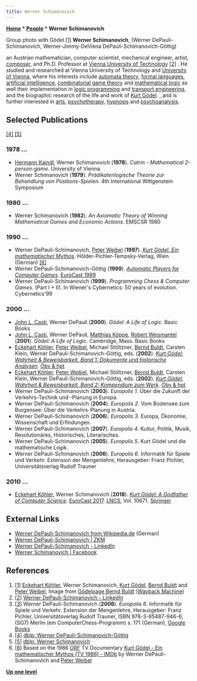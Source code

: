 ```yaml
---
title: Werner Schimanovich
---
```

**[Home](Home "Home") \* [People](People "People") \* Werner Schimanovich**



[](File:G%C3%B6delguys.jpg) Group photo with Gödel <a id="cite-note-1" href="#cite-ref-1">[1]</a>
**Werner Schimanovich**, (Werner DePauli-Schimanovich, Werner-Jimmy-DeViena DePauli-Schimanovich-Göttig)  

an Austrian mathematician, computer scientist, mechanical engineer, artist, [composer](https://en.wikipedia.org/wiki/Composer), and Ph.D. Professor at [Vienna University of Technology](Vienna_University_of_Technology "Vienna University of Technology") <a id="cite-note-2" href="#cite-ref-2">[2]</a> . He studied and researched at Vienna University of Technology and [University of Vienna](https://en.wikipedia.org/wiki/University_of_Vienna), where his interests include [automata theory](https://en.wikipedia.org/wiki/Automata_theory), [formal languages](https://en.wikipedia.org/wiki/Formal_language), [artificial intelligence](Artificial_Intelligence "Artificial Intelligence"), [combinatorial game theory](https://en.wikipedia.org/wiki/Combinatorial_game_theory) and [mathematical logic](https://en.wikipedia.org/wiki/Mathematical_logic) as well their implementation in [logic programming](https://en.wikipedia.org/wiki/Logic_programming) and [transport engineering](https://en.wikipedia.org/wiki/Transport_engineering), and the biographic research of the life and work of [Kurt Gödel](Mathematician#Goedel "Mathematician"). , and is further interested in [arts](Arts "Arts"), [psychotherapy](https://en.wikipedia.org/wiki/Psychotherapy), [hypnosis](https://en.wikipedia.org/wiki/Hypnosis) and [psychoanalysis](https://en.wikipedia.org/wiki/Psychoanalysis).



## Selected Publications


<a id="cite-note-4" href="#cite-ref-4">[4]</a> <a id="cite-note-5" href="#cite-ref-5">[5]</a>



### 1978 ...


* [Hermann Kaindl](Hermann_Kaindl "Hermann Kaindl"), Werner Schimanovich (**1978**). *Catrin - Mathematical 2-person-game*. University of Vienna
* Werner Schimanovich (**1979**). *Prädikatenlogische Theorie zur Behandlung von Positions-Spielen*. 4th International Wittgenstein Symposium


### 1980 ...


* Werner Schimanovich (**1982**). *An Axiomatic Theory of Winning Mathematical Games and Economic Actions*. EMSCSR 1980


### 1990 ...


* Werner DePauli-Schimanovich, [Peter Weibel](https://en.wikipedia.org/wiki/Peter_Weibel) (**1997**). *[Kurt Gödel. Ein mathematischer Mythos](http://www.univie.ac.at/bvi/jimmy/Artikel/Buchbespr.htm)*. Hölder-Pichler-Tempsky-Verlag, Wien (German) <a id="cite-note-6" href="#cite-ref-6">[6]</a>
* Werner DePauli-Schimanovich-Göttig (**1999**). *[Automatic Players for Computer Games](https://link.springer.com/chapter/10.1007%2F10720123_52)*. [EuroCast 1999](http://www.informatik.uni-trier.de/%7Eley/db/conf/eurocast/eurocast1999.html#)
* Werner DePauli-Schimanovich (**1999**). *Programming Chess & Computer Games*. (Part I + II). In Wiener's Cybernetics: 50 years of evolution. Cybernetics'99


### 2000 ...


* [John L. Casti](https://de.wikipedia.org/wiki/John_L._Casti), Werner DePauli (**2000**). *Gödel: A Life of Logic*. Basic Books
* [John L. Casti](https://de.wikipedia.org/wiki/John_L._Casti), Werner DePauli, [Matthias Köppe](http://www.math.ucdavis.edu/%7Emkoeppe/), [Robert Weismantel](http://www.math.uni-magdeburg.de/%7Eweismant/) (**2001**). *Gödel: A Life of Logic*. Cambridge, Mass. Basic Books
* [Eckehart Köhler](https://www.goodreads.com/author/show/379277.Eckehart_K_hler), [Peter Weibel](https://en.wikipedia.org/wiki/Peter_Weibel), Michael Stöltzner, [Bernd Buldt](https://www.pfw.edu/departments/coas/depts/philosophy/about/homepages/buldt.html), Carsten Klein, Werner DePauli-Schimanovich-Göttig, eds. (**2002**). *[Kurt Gödel: Wahrheit & Beweisbarkeit. Band 1: Dokumente und historische Analysen](https://www.perlentaucher.de/buch/kurt-goedel/kurt-goedel-wahrheit-und-beweisbarkeit-band-1.html)*. [Öbv & hpt](https://de.wikipedia.org/wiki/%C3%96sterreichischer_Bundesverlag)
* [Eckehart Köhler](https://www.goodreads.com/author/show/379277.Eckehart_K_hler), [Peter Weibel](https://en.wikipedia.org/wiki/Peter_Weibel), Michael Stöltzner, [Bernd Buldt](https://www.pfw.edu/departments/coas/depts/philosophy/about/homepages/buldt.html), Carsten Klein, Werner DePauli-Schimanovich-Göttig, eds. (**2002**). *[Kurt Gödel: Wahrheit & Beweisbarkeit. Band 2: Kompendium zum Werk](https://www.perlentaucher.de/buch/kurt-goedel/kurt-goedel-wahrheit-und-beweisbarkeit-band-2.html)*. [Öbv & hpt](https://de.wikipedia.org/wiki/%C3%96sterreichischer_Bundesverlag)
* Werner DePauli-Schimanovich (**2003**). *Europolis 1*. Über die Zukunft der Verkehrs-Technik und -Planung in Europa.
* Werner DePauli-Schimanovich (**2004**). *Europolis 2*. Vom Bodensee zum Burgensee: Über die Verkehrs-Planung in Austria.
* Werner DePauli-Schimanovich (**2006**). *Europolis 3*. Europa, Ökonomie, Wissenschaft und Erfindungen.
* Werner DePauli-Schimanovich (**2007**). *Europolis 4*. Kultur, Politik, Musik, Revolutionäres, Historisches, Literarisches.
* Werner DePauli-Schimanovich (**2005**). *Europolis 5*. Kurt Gödel und die mathematische Logik.
* Werner DePauli-Schimanovich (**2006**). *Europolis 6*. Informatik für Spiele und Verkehr. Extension der Mengenlehre, Herausgeber: Franz Pichler, Universitätsverlag Rudolf Trauner


### 2010 ...


* [Eckehart Köhler](https://www.goodreads.com/author/show/379277.Eckehart_K_hler), Werner Schimanovich (**2018**). *[Kurt Gödel: A Godfather of Computer Science](https://link.springer.com/chapter/10.1007%2F978-3-319-74718-7_7)*. [EuroCast 2017](http://eurocast2017.fulp.ulpgc.es/). [LNCS](https://en.wikipedia.org/wiki/Lecture_Notes_in_Computer_Science), Vol. 10671. [Springer](https://en.wikipedia.org/wiki/Springer_Science%2BBusiness_Media)


## External Links


* [Werner DePauli-Schimanovich from Wikipedia.de](https://de.wikipedia.org/wiki/Werner_DePauli-Schimanovich) (German)
* [Werner DePauli-Schimanovich | ZKM](https://zkm.de/de/person/werner-depauli-schimanovich)
* [Werner DePauli-Schimanovich - LinkedIn](http://at.linkedin.com/pub/werner-depauli-schimanovich/8/958/ba0)
* [Werner Schimanovich | Facebook](http://de-de.facebook.com/werner.depauli)


## References


1. <a id="cite-ref-1" href="#cite-note-1">[1]</a> 
[Eckehart Köhler](https://www.goodreads.com/author/show/379277.Eckehart_K_hler), Werner Schimanovich, [Kurt Gödel](Mathematician#Goedel "Mathematician"), [Bernd Buldt](https://www.pfw.edu/departments/coas/depts/philosophy/about/homepages/buldt.html) and [Peter Weibel](https://en.wikipedia.org/wiki/Peter_Weibel), Image from [Gödelpage Bernd Buldt](https://web.archive.org/web/20090109185917/http://users.ipfw.edu/buldtb/goedel/index.html) ([Wayback Machine](https://en.wikipedia.org/wiki/Wayback_Machine))
2. <a id="cite-ref-2" href="#cite-note-2">[2]</a> [Werner DePauli-Schimanovich - LinkedIn](http://at.linkedin.com/pub/werner-depauli-schimanovich/8/958/ba0)
3. <a id="cite-ref-3" href="#cite-note-3">[3]</a> Werner DePauli-Schimanovich (**2006**). *Europolis 6*. Informatik für Spiele und Verkehr. Extension der Mengenlehre, Herausgeber: Franz Pichler, Universitätsverlag Rudolf Trauner, ISBN 978-3-85487-946-6, (SG7) Merlin (ein ComputerChess-Programm) s. 171 (German), [Google Books](http://books.google.com/books?id=Gf4WibmHVbcC&pg=PA175&lpg=PA175&source=bl&ots=YPtaHAp3Z4&sig=DNRPh11heo8Q1zS3UOBe0qoCF-8&hl=en&ei=0GmnTMX1GMfJswaL-NivDA&sa=X&oi=book_result&ct=result&resnum=1&ved=0CBgQ6AEwAA#v=onepage&q&f=false)
4. <a id="cite-ref-4" href="#cite-note-4">[4]</a> [dblp: Werner DePauli-Schimanovich-Göttig](http://dblp.uni-trier.de/pers/hd/d/DePauli=Schimanovich=G=ouml=ttig:Werner.html)
5. <a id="cite-ref-5" href="#cite-note-5">[5]</a> [dblp: Werner Schimanovich](http://dblp.uni-trier.de/pers/hd/s/Schimanovich:Werner)
6. <a id="cite-ref-6" href="#cite-note-6">[6]</a> Based on the 1986 [ORF](https://en.wikipedia.org/wiki/ORF_%28broadcaster%29) TV Documentary [Kurt Gödel - Ein mathematischer Mythos (TV 1986) - IMDb](http://www.imdb.com/title/tt0867344/) by Werner DePauli-Schimanovich and [Peter Weibel](https://en.wikipedia.org/wiki/Peter_Weibel)

**[Up one level](People "People")**







 
